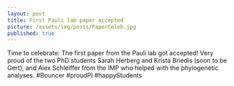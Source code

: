 ```yaml
---
layout: post
title: First Pauli lab paper accepted
picture: /assets/img/posts/PaperCeleb.jpg
published: true
---
```

Time to celebrate: The first paper from the Pauli lab got accepted! Very proud of the two PhD students Sarah Herberg and Krista Briedis (soon to be Gert), and Alex Schleiffer from the IMP who helped with the phylogenetic analyses. #Bouncer #proudPI #happyStudents 
